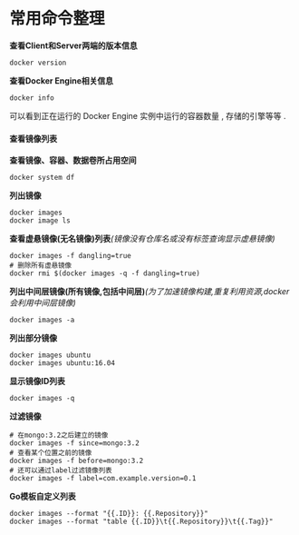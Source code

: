# 常用命令整理

**查看Client和Server两端的版本信息**

```
docker version
```

**查看Docker Engine相关信息**

```
docker info
```

可以看到正在运行的 Docker Engine 实例中运行的容器数量 , 存储的引擎等等 .

#### 查看镜像列表

**查看镜像、容器、数据卷所占用空间**

```
docker system df
```

**列出镜像**

```
docker images
docker image ls
```

**查看虚悬镜像\(无名镜像\)列表**_\(镜像没有仓库名或没有标签查询显示虚悬镜像\)_

```
docker images -f dangling=true
# 删除所有虚悬镜像
docker rmi $(docker images -q -f dangling=true)
```

**列出中间层镜像\(所有镜像,包括中间层\)**_\(为了加速镜像构建,重复利用资源,docker会利用中间层镜像\)_

```
docker images -a
```

**列出部分镜像**

```
docker images ubuntu
docker images ubuntu:16.04
```

**显示镜像ID列表**

```
docker images -q
```

**过滤镜像**

```
# 在mongo:3.2之后建立的镜像
docker images -f since=mongo:3.2
# 查看某个位置之前的镜像
docker images -f before=mongo:3.2
# 还可以通过label过滤镜像列表
docker images -f label=com.example.version=0.1
```

**Go模板自定义列表**

```
docker images --format "{{.ID}}: {{.Repository}}"
docker images --format "table {{.ID}}\t{{.Repository}}\t{{.Tag}}"
```



